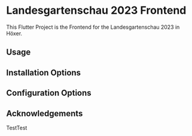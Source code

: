 # Landesgartenschau 2023 Frontend

This Flutter Project is the Frontend for the Landesgartenschau 2023 in Höxer.

## Usage

## Installation Options

## Configuration Options

## Acknowledgements

TestTest
